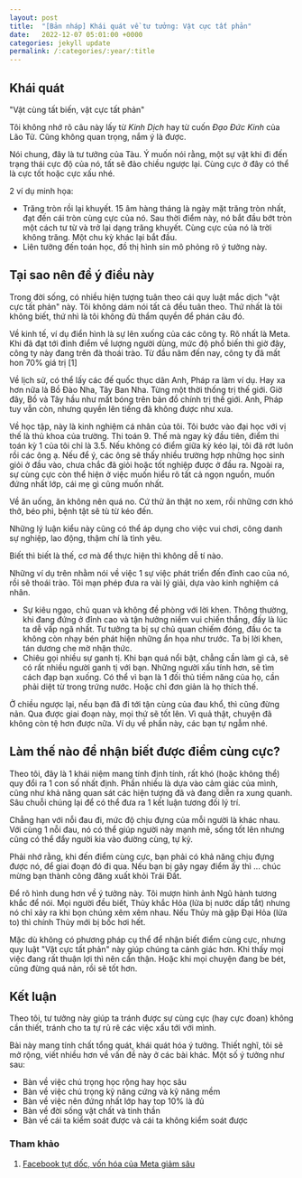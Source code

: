 ```yaml
---
layout: post
title:  "[Bản nháp] Khái quát về tư tưởng: Vật cực tất phản" 
date:   2022-12-07 05:01:00 +0000
categories: jekyll update
permalink: /:categories/:year/:title
---
```

## Khái quát
"Vật cùng tất biến, vật cực tất phản" 

Tôi không nhớ rõ câu này lấy từ <em>Kinh Dịch</em> hay từ cuốn <em>Đạo Đức Kinh</em> của Lão Tử. Cũng không quan trọng, nắm ý là được.

Nói chung, đây là tư tưởng của Tàu. Ý muốn nói rằng, một sự vật khi đi đến trạng thái cực độ của nó, tất sẽ đảo chiều ngược lại. Cùng cực ở đây có thể là cực tốt hoặc cực xấu nhé. 

2 ví dụ minh họa:
- Trăng tròn rồi lại khuyết. 15 âm hàng tháng là ngày mặt trăng tròn nhất, đạt đến cái tròn cùng cực của nó. Sau thời điểm này, nó bắt đầu bớt tròn một cách tư từ và trở lại dạng trăng khuyết. Cùng cực của nó là trời không trăng. Một chu kỳ khác lại bắt đầu. 
- Liên tưởng đến toán học, đồ thị hình sin mô phỏng rõ ý tưởng này. 

## Tại sao nên để ý điều này 
Trong đời sống, có nhiều hiện tượng tuân theo cái quy luật mắc dịch "vật cực tất phản" này. Tôi không dám nói tất cả đều tuân theo. Thứ nhất là tôi không biết, thứ nhì là tôi không đủ thẩm quyền để phán câu đó. 

Về kinh tế, ví dụ điển hình là sự lên xuống của các công ty. Rõ nhất là Meta. Khi đã đạt tới đỉnh điểm về lượng người dùng, mức độ phổ biến thì giờ đây, công ty này đang trên đà thoái trào. Từ đầu năm đến nay, công ty đã mất hon 70% giá trị [1]

Về lịch sử, có thể lấy các đế quốc thục dân Anh, Pháp ra làm ví dụ. Hay xa hơn nữa là Bồ Đào Nha, Tây Ban Nha. Từng một thời thống trị thế giới. Giờ đây, Bồ và Tây hầu như mất bóng trên bản đồ chính trị thế giới. Anh, Pháp tuy vẫn còn, nhưng quyền lên tiếng đã không được như xưa. 

Về học tập, này là kinh nghiệm cá nhân của tôi. Tôi bước vào đại học với vị thế là thủ khoa của trường. Thi toán 9. Thế mà ngay kỳ đầu tiên, điểm thi toán kỳ 1 của tôi chỉ là 3.5. Nếu không có điểm giữa kỳ kéo lại, tôi đã rớt luôn rồi các ông ạ. Nếu để ý, các ông sẽ thấy nhiều trường hợp những học sinh giỏi ở đầu vào, chưa chắc đã giỏi hoặc tốt nghiệp được ở đầu ra. Ngoài ra, sự cùng cực còn thể hiện ở việc muốn hiểu rõ tất cả ngọn nguồn, muốn đứng nhất lớp, cái mẹ gì cũng muốn nhất. 

Về ăn uống, ăn không nên quá no. Cứ thử ăn thật no xem, rồi những cơn khó thở, béo phì, bệnh tật sẽ tù từ kéo đến. 

Những lý luận kiểu này cũng có thể áp dụng cho việc vui chơi, công danh sự nghiệp, lao động, thậm chí là tình yêu. 

Biết thì biết là thế, cơ mà để thực hiện thì không dễ tí nào. 

Những ví dụ trên nhằm nói về việc 1 sự việc phát triển đến đỉnh cao của nó, rồi sẽ thoái trào. Tôi mạn phép đưa ra vài lý giải, dựa vào kinh nghiệm cá nhân. 
- Sự kiêu ngạo, chủ quan và không đề phòng với lời khen. Thông thường, khi đang đứng ở đỉnh cao và tận hưởng niềm vui chiến thắng, đấy là lúc ta dễ vấp ngã nhất. Tư tưởng ta bị sự chủ quan chiếm đóng, đầu óc ta không còn nhạy bén phát hiện những ẩn họa như trước. Ta bị lời khen, tán dương che mờ nhận thức.
- Chiêu gọi nhiều sự ganh tị. Khi bạn quá nổi bật, chẳng cần làm gì cả, sẽ có rất nhiều người ganh tị với bạn. Những người xấu tính hơn, sẽ tìm cách đạp bạn xuống. Có thể vì bạn là 1 đối thủ tiềm năng của họ, cần phải diệt từ trong trứng nước. Hoặc chỉ đơn giản là họ thích thế. 

Ở chiều ngược lại, nếu bạn đã đi tới tận cùng của đau khổ, thì cũng đừng nản. Qua được giai đoạn này, mọi thứ sẽ tốt lên. Vì quả thật, chuyện đã không còn tệ hơn được nữa. Ví dụ về phần này, các bạn tự ngẫm nhé.

## Làm thế nào để nhận biết được điểm cùng cực?

Theo tôi, đây là 1 khái niệm mang tính định tính, rất khó (hoặc không thể) quy đổi ra 1 con số nhất định. Phần nhiều là dựa vào cảm giác của mình, cũng như khả năng quan sát các hiện tượng đã và đang diễn ra xung quanh. Sâu chuỗi chúng lại để có thể đưa ra 1 kết luận tương đối lý trí. 

Chẳng hạn với nỗi đau đi, mức độ chịu đựng của mỗi người là khác nhau. Với cùng 1 nỗi đau, nó có thể giúp người này mạnh mẽ, sống tốt lên nhưng cũng có thể đẩy người kia vào đường cùng, tự kỷ. 

Phải nhớ rằng, khi đến điểm cùng cực, bạn phải có khả năng chịu đựng được nó, để giai đoạn đó đi qua. Nếu bạn bị gãy ngay điểm ấy thì ... chúc mừng bạn thành công đăng xuất khỏi Trái Đất. 

Để rõ hình dung hơn về ý tưởng này. Tôi mượn hình ảnh Ngũ hành tương khắc để nói. Mọi người đều biết, Thủy khắc Hỏa (lửa bị nước dấp tắt) nhưng nó chỉ xảy ra khi bọn chúng xêm xêm nhau. Nếu Thủy mà gặp Đại Hỏa (lửa to) thì chính Thủy mới bị bốc hơi hết. 

Mặc dù không có phương pháp cụ thể để nhận biết điểm cùng cực, nhưng quy luật "Vật cực tất phản" này giúp chúng ta cảnh giác hơn. Khi thấy mọi việc đang rất thuận lợi thì nên cẩn thận. Hoặc khi mọi chuyện đang be bét, cũng đừng quá nản, rồi sẽ tốt hơn. 

## Kết luận

Theo tôi, tư tưởng này giúp ta tránh được sự cùng cực (hay cực đoan) không cần thiết, tránh cho ta tự rủ rê các việc xấu tới với mình.

Bài này mang tính chất tổng quát, khái quát hóa ý tưởng. Thiết nghĩ, tôi sẽ mở rộng, viết nhiều hơn về vấn đề này ở các bài khác. Một số ý tưởng như sau: 
- Bàn về việc chú trọng học rộng hay học sâu
- Bàn về việc chú trọng kỹ năng cứng và kỹ năng mềm
- Bàn về việc nên đứng nhất lớp hay top 10% là đủ 
- Bàn về đời sống vật chất và tinh thần 
- Bàn về cái ta kiểm soát được và cái ta không kiểm soát được


### Tham khảo
1. [Facebook tụt dốc, vốn hóa của Meta giảm sâu](https://laodong.vn/cong-nghe/facebook-tut-doc-von-hoa-cua-meta-giam-sau-1110541.ldo)